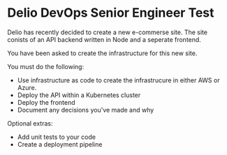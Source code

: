 # Delio DevOps Senior Engineer Test

Delio has recently decided to create a new e-commerse site. The site conists of an API backend written in Node and a seperate frontend. 

You have been asked to create the infrastructure for this new site. 

You must do the following:
* Use infrastructure as code to create the infrastrucure in either AWS or Azure. 
* Deploy the API within a Kubernetes cluster
* Deploy the frontend
* Document any decisions you've made and why

Optional extras:
* Add unit tests to your code 
* Create a deployment pipeline
